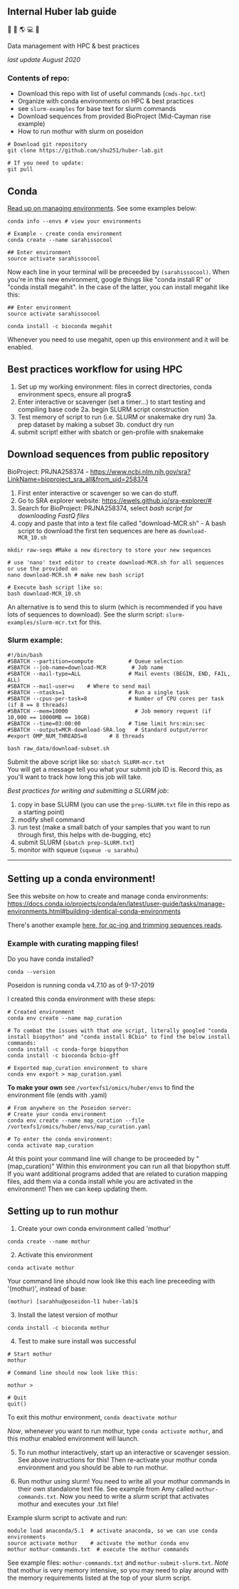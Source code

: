 ## Internal Huber lab guide   
:ocean: :volcano: :earth_americas: :computer: :microscope:

Data management with HPC & best practices   

_last update August 2020_


### Contents of repo:

* Download this repo with list of useful commands (```cmds-hpc.txt```)
* Organize with conda environments on HPC & best practices
* see ```slurm-examples``` for base text for slurm commands
* Download sequences from provided BioProject (Mid-Cayman rise example)
* How to run mothur with slurm on poseidon
 
```
# Download git repository
git clone https://github.com/shu251/huber-lab.git

# If you need to update:
git pull
```

## Conda
[Read up on managing environments](https://docs.conda.io/projects/conda/en/latest/user-guide/tasks/manage-environments.html). See some examples below:
```
conda info --envs # view your environments

# Example - create conda environment
conda create --name sarahissocool

## Enter environment
source activate sarahissocool
```
Now each line in your terminal will be preceeded by ```(sarahissocool)```. When you're in this new environment, google things like "conda install R" or "conda install megahit". In the case of the latter, you can install megahit like this:

```
## Enter environment
source activate sarahissocool 

conda install -c bioconda megahit
```
Whenever you need to use megahit, open up this environment and it will be enabled.

## Best practices workflow for using HPC

1. Set up my working environment: files in correct directories, conda environment specs, ensure all progra$
2. Enter interactive or scavenger (set a timer...) to start testing and compiling base code
2a. begin SLURM script construction
3. Test memory of script to run (i.e. SLURM or snakemake dry run)
3a. prep dataset by making a subset
3b. conduct dry run
4. submit script! either with sbatch or gen-profile with snakemake


## Download sequences from public repository
BioProject: PRJNA258374 - https://www.ncbi.nlm.nih.gov/sra?LinkName=bioproject_sra_all&from_uid=258374

1. First enter interactive or scavenger so we can do stuff. 
2. Go to SRA explorer website: https://ewels.github.io/sra-explorer/#
3. Search for BioProject: PRJNA258374, select *bash script for downloading FastQ files*
4. copy and paste that into a text file called "download-MCR.sh" - A bash script to download the first ten sequences are here as ```download-MCR_10.sh```

```
mkdir raw-seqs #Make a new directory to store your new sequences

# use 'nano' text editor to create download-MCR.sh for all sequences or use the provided on
nano download-MCR.sh # make new bash script

# Execute bash script like so:
bash download-MCR_10.sh

```

An alternative is to send this to slurm (which is recommended if you have lots of sequences to download).
See the slurm script: ```slurm-examples/slurm-mcr.txt``` for this.


### Slurm example:
```
#!/bin/bash
#SBATCH --partition=compute           # Queue selection
#SBATCH --job-name=download-MCR        # Job name
#SBATCH --mail-type=ALL               # Mail events (BEGIN, END, FAIL, ALL)
#SBATCH --mail-user=u    # Where to send mail
#SBATCH --ntasks=1                    # Run a single task
#SBATCH --cpus-per-task=8             # Number of CPU cores per task (if 8 == 8 threads)
#SBATCH --mem=10000                     # Job memory request (if 10,000 == 10000MB == 10GB)
#SBATCH --time=03:00:00               # Time limit hrs:min:sec
#SBATCH --output=MCR-download-SRA.log   # Standard output/error
#export OMP_NUM_THREADS=8       # 8 threads

bash raw_data/download-subset.sh
```

Submit the above script like so: ```sbatch SLURM-mcr.txt```   
You will get a message tell you what your submit job ID is. Record this, as you'll want to track how long this job will take.

_Best practices for writing and submitting a SLURM job_:
1.  copy in base SLURM (you can use the ```prep-SLURM.txt``` file in this repo as a starting point)
2.  modify shell command
3. run test (make a small batch of your samples that you want to run through first, this helps with de-bugging, etc)
4.  submit SLURM (```sbatch prep-SLURM.txt```)
5. monitor with squeue (```squeue -u sarahhu```)

***

## Setting up a conda environment! 
See this website on how to create and manage conda environments:
https://docs.conda.io/projects/conda/en/latest/user-guide/tasks/manage-environments.html#building-identical-conda-environments   

There's another example [here, for qc-ing and trimming sequences reads](https://github.com/shu251/qc-trim).


### Example with curating mapping files!

Do you have conda installed?
```
conda --version
```
Poseidon is running conda v4.7.10 as of 9-17-2019   


I created this conda environment with these steps:
```
# Created environment
conda env create --name map_curation

# To combat the issues with that one script, literally googled "conda install biopython" and "conda install BCbio" to find the below install commands:
conda install -c conda-forge biopython
conda install -c bioconda bcbio-gff

# Exported map_curation environment to share
conda env export > map_curation.yaml
```

**To make your own** see ```/vortexfs1/omics/huber/envs``` to find the environment file (ends with .yaml)
```
# From anywhere on the Poseidon server:
# Create your conda environment
conda env create --name map_curation --file /vortexfs1/omics/huber/envs/map_curation.yaml 

# To enter the conda environment:
conda activate map_curation
```
At this point your command line will change to be proceeded by "(map_curation)"
Within this environment you can run all that biopython stuff. If you want additional programs added that are related to curation mapping files, add them via a conda install while you are activated in the environment! Then we can keep updating them. 


## Setting up to run mothur

1. Create your own conda environment called 'mothur'
```
conda create --name mothur
```

2. Activate this environment
```
conda activate mothur
```
Your command line should now look like this each line preceeding with '(mothur)', instead of base:
```
(mothur) [sarahhu@poseidon-l1 huber-lab]$
```

3. Install the latest version of mothur
```
conda install -c bioconda mothur
```

4. Test to make sure install was successful
```
# Start mothur
mothur

# Command line should now look like this:

mothur >

# Quit
quit()

```

To exit this mothur environment, ```conda deactivate mothur```

*Now*, whenever you want to run mothur, type ```conda activate mothur```, and this mothur enabled environment will launch.

5. To run mothur interactively, start up an interactive or scavenger session. See above instructions for this! Then re-activate your mothur conda environment and you should be able to run mothur.

6. Run mothur using slurm!  You need to write all your mothur commands in their own standalone text file. See example from Amy called ```mothur-commands.txt```. Now you need to write a *slurm* script that activates mothur and executes your .txt file!
  
Example slurm script to activate and run:
```
module load anaconda/5.1  # activate anaconda, so we can use conda environments
source activate mothur    # activate the mothur conda env
mothur mothur-commands.txt  # execute the mothur commands
```

See example files: ```mothur-commands.txt``` and ```mothur-submit-slurm.txt```. _Note_ that mothur is very memory intensive, so you may need to play around with the memory requirements listed at the top of your slurm script. 
